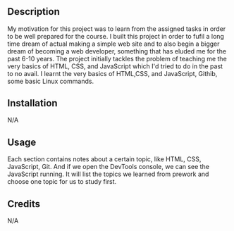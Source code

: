 # <Your-Project-Title>

## Description
My motivation for this project was to learn from the assigned tasks in order to be well prepared for the course.
I built this project in order to fufil a long time dream of actual making a simple web site and to also begin a bigger dream of becoming a web developer, something that has eluded me for the past 6-10 years.
The project initially tackles the problem of teaching me the very basics of HTML, CSS, and JavaScript which I'd tried to do in the past to no avail.
I learnt the very basics of HTML,CSS, and JavaScript, Githib, some basic Linux commands.

## Installation

N/A

## Usage

Each section contains notes about a certain topic, like HTML, CSS, JavaScript, Git. And if we open the DevTools console, we can see the JavaScript running. It will list the topics we learned from prework and choose one topic for us to study first.

## Credits

N/A


